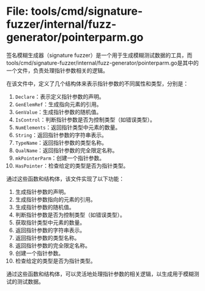 # File: tools/cmd/signature-fuzzer/internal/fuzz-generator/pointerparm.go

签名模糊生成器（signature fuzzer）是一个用于生成模糊测试数据的工具，而tools/cmd/signature-fuzzer/internal/fuzz-generator/pointerparm.go是其中的一个文件，负责处理指针参数相关的逻辑。

在该文件中，定义了几个结构体来表示指针参数的不同属性和类型，分别是：

1. `Declare`：表示定义指针参数的声明。
2. `GenElemRef`：生成指向元素的引用。
3. `GenValue`：生成指针参数的随机值。
4. `IsControl`：判断指针参数是否为控制类型（如错误类型）。
5. `NumElements`：返回指针类型中元素的数量。
6. `String`：返回指针参数的字符串表示。
7. `TypeName`：返回指针参数的类型名称。
8. `QualName`：返回指针参数的完全限定名称。
9. `mkPointerParm`：创建一个指针参数。
10. `HasPointer`：检查给定的类型是否为指针类型。

通过这些函数和结构体，该文件实现了以下功能：

1. 生成指针参数的声明。
2. 生成指针参数指向的元素的引用。
3. 生成指针参数的随机值。
4. 判断指针参数是否为控制类型（如错误类型）。
5. 获取指针类型中元素的数量。
6. 返回指针参数的字符串表示。
7. 返回指针参数的类型名称。
8. 返回指针参数的完全限定名称。
9. 创建一个指针参数。
10. 检查给定的类型是否为指针类型。

通过这些函数和结构体，可以灵活地处理指针参数的相关逻辑，以生成用于模糊测试的测试数据。

